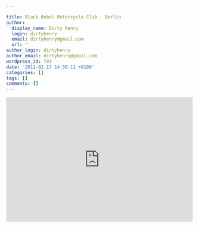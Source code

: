 ```yaml
---

title: Black Rebel Motorcycle Club - Berlin
author:
  display_name: Dirty Henry
  login: dirtyhenry
  email: dirtyhenry@gmail.com
  url: ''
author_login: dirtyhenry
author_email: dirtyhenry@gmail.com
wordpress_id: 783
date: '2011-02-17 14:30:11 +0100'
categories: []
tags: []
comments: []
---
```

<iframe frameborder="0" width="500" height="333" src="http://www.dailymotion.com/embed/video/x5q1ai?width=500"></iframe>

